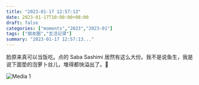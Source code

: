 ```yaml
---
title: "2023-01-17 12:57:13"
date: 2023-01-17T10:00:00+08:00
draft: false
categories: ["moments","2023","2023-01"]
tags: ["朋友圈","生活记录"]
summary: "2023-01-17 12:57:13..."
---
```


脸原来真可以当饭吃。点的 Saba Sashimi 居然有这么大份。我不是说鱼生，我是说下面垫的泡萝卜丝儿，堆得都快溢出了。🤣

![Media 1](/Moments/photos/2023-01-17/202301171257130.jpg)


